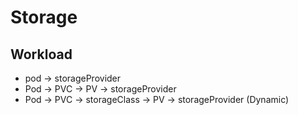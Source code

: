 # Storage

## Workload
- pod -> storageProvider
- Pod -> PVC -> PV -> storageProvider
- Pod -> PVC -> storageClass -> PV -> storageProvider (Dynamic)


